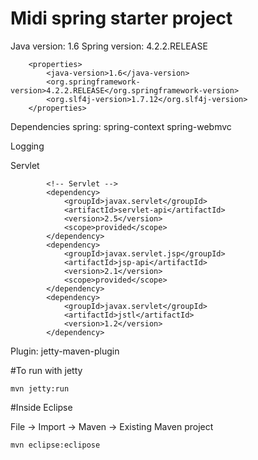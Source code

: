 # Midi spring starter project

Java version: 1.6
Spring version: 4.2.2.RELEASE

```
	<properties>
        <java-version>1.6</java-version>
        <org.springframework-version>4.2.2.RELEASE</org.springframework-version>
        <org.slf4j-version>1.7.12</org.slf4j-version>
    </properties>
```

Dependencies
spring:
spring-context
spring-webmvc

Logging

Servlet
```
		<!-- Servlet -->
		<dependency>
			<groupId>javax.servlet</groupId>
			<artifactId>servlet-api</artifactId>
			<version>2.5</version>
			<scope>provided</scope>
		</dependency>
		<dependency>
			<groupId>javax.servlet.jsp</groupId>
			<artifactId>jsp-api</artifactId>
			<version>2.1</version>
			<scope>provided</scope>
		</dependency>
		<dependency>
			<groupId>javax.servlet</groupId>
			<artifactId>jstl</artifactId>
			<version>1.2</version>
		</dependency>
```

Plugin:
jetty-maven-plugin

#To run with jetty
```
mvn jetty:run
```


#Inside Eclipse

File -> Import -> Maven -> Existing Maven project
```
mvn eclipse:eclipose
```
